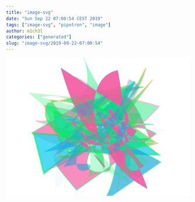 ```yaml
---
title: "image-svg"
date: "Sun Sep 22 07:00:54 CEST 2019"
tags: ["image-svg", "pipotron", "image"]
author: m1ch3l
categories: ["generated"]
slug: "image-svg/2019-09-22-07:00:54"
---
```


![](image.svg)
